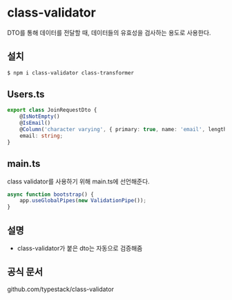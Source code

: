 # class-validator
DTO를 통해 데이터를 전달할 때, 데이터들의 유효성을 검사하는 용도로 사용한다.

## 설치
```bash
$ npm i class-validator class-transformer
```
## Users.ts
```typescript
export class JoinRequestDto {
    @IsNotEmpty()
    @IsEmail()
    @Column('character varying', { primary: true, name: 'email', length: 200 })
    email: string;
}
```
## main.ts
class validator를 사용하기 위해 main.ts에 선언해준다.
```typescript
async function bootstrap() {
    app.useGlobalPipes(new ValidationPipe());
}
```
## 설명
- class-validator가 붙은 dto는 자동으로 검증해줌

## 공식 문서
github.com/typestack/class-validator